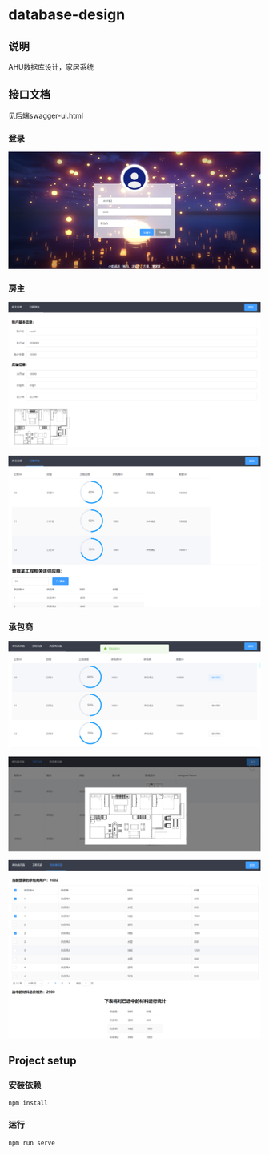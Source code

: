 # database-design

## 说明

AHU数据库设计，家居系统

## 接口文档

见后端swagger-ui.html

### 登录

![](README/image-20201010160838403.png)

### 房主

![](README/image-20201010161101415.png)

![](README/image-20201010161149483.png)

### 承包商

![](README/image-20201010161245128.png)

![](README/image-20201010161317965.png)

![](README/image-20201010161349895.png)

## Project setup

### 安装依赖

```
npm install
```

### 运行
```
npm run serve
```





